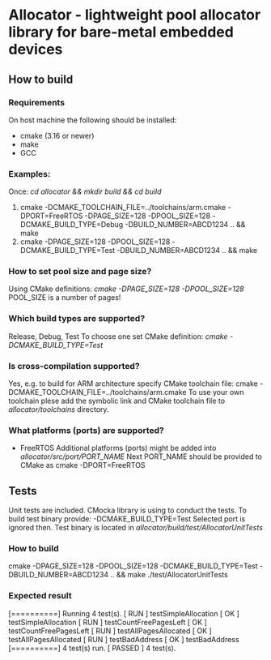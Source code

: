 # Allocator - lightweight pool allocator library for bare-metal embedded devices

## How to build
### Requirements
On host machine the following should be installed:
- cmake (3.16 or newer)
- make
- GCC

### Examples:
Once: *cd allocator && mkdir build && cd build*

1. cmake -DCMAKE_TOOLCHAIN_FILE=../toolchains/arm.cmake -DPORT=FreeRTOS -DPAGE_SIZE=128 -DPOOL_SIZE=128 -DCMAKE_BUILD_TYPE=Debug -DBUILD_NUMBER=ABCD1234 .. && make
2. cmake -DPAGE_SIZE=128 -DPOOL_SIZE=128 -DCMAKE_BUILD_TYPE=Test -DBUILD_NUMBER=ABCD1234 .. && make


### How to set pool size and page size?
Using CMake definitions: *cmake -DPAGE_SIZE=128 -DPOOL_SIZE=128*
POOL_SIZE is a number of pages!

### Which build types are supported?
Release, Debug, Test
To choose one set CMake definition: *cmake -DCMAKE_BUILD_TYPE=Test*

### Is cross-compilation supported?
Yes, e.g. to build for ARM architecture specify CMake toolchain file: cmake -DCMAKE_TOOLCHAIN_FILE=../toolchains/arm.cmake
To use your own toolchain plese add the symbolic link and CMake toolchain file to *allocator/toolchains* directory.

### What platforms (ports) are supported?
- FreeRTOS
Additional platforms (ports) might be added into *allocator/src/port/PORT_NAME*
Next PORT_NAME should be provided to CMake as cmake -DPORT=FreeRTOS

## Tests
Unit tests are included. CMocka library is using to conduct the tests.
To build test binary provide: -DCMAKE_BUILD_TYPE=Test
Selected port is ignored then.
Test binary is located in *allocator/build/test/AllocatorUnitTests*

### How to build
cmake -DPAGE_SIZE=128 -DPOOL_SIZE=128 -DCMAKE_BUILD_TYPE=Test -DBUILD_NUMBER=ABCD1234 .. && make
./test/AllocatorUnitTests

### Expected result
[==========] Running 4 test(s).
[ RUN      ] testSimpleAllocation
[       OK ] testSimpleAllocation
[ RUN      ] testCountFreePagesLeft
[       OK ] testCountFreePagesLeft
[ RUN      ] testAllPagesAllocated
[       OK ] testAllPagesAllocated
[ RUN      ] testBadAddress
[       OK ] testBadAddress
[==========] 4 test(s) run.
[  PASSED  ] 4 test(s).

